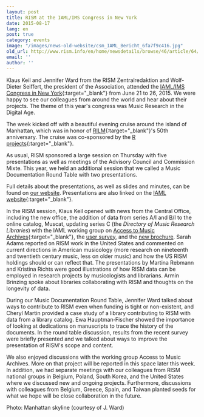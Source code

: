```yaml
---
layout: post
title: RISM at the IAML/IMS Congress in New York
date: 2015-08-17
lang: en
post: true
category: events
image: "/images/news-old-website/csm_IAML_Bericht_6fa7f9c416.jpg"
old_url: http://www.rism.info/en/home/newsdetails/browse/46/article/64/rism-at-the-iamlims-congress-in-new-york.html
email: ''
author: ''
---
```


Klaus Keil and Jennifer Ward from the RISM Zentralredaktion and Wolf-Dieter Seiffert, the president of the Association, attended the [IAML/IMS Congress in New York](http://www.musiclibraryassoc.org/BlankCustom.asp?page=IAML_IMS_2015){:target="_blank"} from June 21 to 26, 2015. We were happy to see our colleagues from around the world and hear about their projects. The theme of this year's congress was Music Research in the Digital Age.


The week kicked off with a beautiful evening cruise around the island of Manhattan, which was in honor of [RILM](http://rilm.org/){:target="_blank"}'s 50th anniversary. The cruise was co-sponsored by the [R projects](http://www.r-musicprojects.org/){:target="_blank"}.

As usual, RISM sponsored a large session on Thursday with five presentations as well as meetings of the Advisory Council and Commission Mixte. This year, we held an additional session that we called a Music Documentation Round Table with two presentations.

Full details about the presentations, as well as slides and minutes, can be found on [our website](/publications/iaml-congresses/2015.html). Presentations are also linked on the [IAML website](http://www.iaml.info/congresses/2015-iamlims-new-york){:target="_blank"}.

In the RISM session, Klaus Keil opened with news from the Central Office, including the new office, the addition of data from series A/I and B/I to the online catalog, Muscat, updating series C (the _Directory of Music Research Libraries_) with the IAML working group on [Access to Music Archives](http://www.iaml.info/working-group-access-music-archives-project){:target="_blank"}, the [user survey](/community/survey.html#c3089), and the [new brochure](/publications/brochures.html). Sarah Adams reported on RISM work in the United States and commented on current directions in American musicology (more research on nineteenth and twentieth century music, less on older music) and how the US RISM holdings should or can reflect that. The presentations by Martina Rebmann and Kristina Richts were good illustrations of how RISM data can be employed in research projects by musicologists and librarians. Armin Brinzing spoke about libraries collaborating with RISM and thoughts on the longevity of data.

During our Music Documentation Round Table, Jennifer Ward talked about ways to contribute to RISM even when funding is tight or non-existent, and Cheryl Martin provided a case study of a library contributing to RISM with data from a library catalog. Ewa Hauptman‐Fischer showed the importance of looking at dedications on manuscripts to trace the history of the documents. In the round table discussion, results from the recent survey were briefly presented and we talked about ways to improve the presentation of RISM's scope and content.

We also enjoyed discussions with the working group Access to Music Archives. More on that project will be reported in this space later this week. In addition, we had separate meetings with our colleagues from RISM national groups in Belgium, Poland, South Korea, and the United States where we discussed new and ongoing projects. Furthermore, discussions with colleagues from Belgium, Greece, Spain, and Taiwan planted seeds for what we hope will be close collaboration in the future.

Photo: Manhattan skyline (courtesy of J. Ward)
